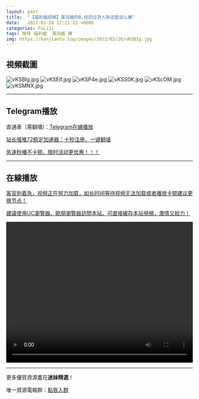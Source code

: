 ```yaml
---
layout: post
title:  "【福利姬视频】美羽酱的B,经历过百人斩还能这么嫩"
date:   2022-03-28 12:21:22 +0800
categories: FuLiJi
tags: 推特 福利姬  美羽酱 嫩
img: https://kanjiantu.top/images/2022/03/28/vKSBIg.jpg
---
```



## 視頻截圖

![vKSBIg.jpg](https://kanjiantu.top/images/2022/03/28/vKSBIg.jpg)
![vKSElf.jpg](https://kanjiantu.top/images/2022/03/28/vKSElf.jpg)
![vKSP4e.jpg](https://kanjiantu.top/images/2022/03/28/vKSP4e.jpg)
![vKSS0K.jpg](https://kanjiantu.top/images/2022/03/28/vKSS0K.jpg)
![vKScOM.jpg](https://kanjiantu.top/images/2022/03/28/vKScOM.jpg)
![vKSMNX.jpg](https://kanjiantu.top/images/2022/03/28/vKSMNX.jpg)

* * *
## Telegram播放

直通車（需翻墻)：[Telegram在線播放](https://t.me/mimeijingxuan/280)

<u>站长强推72稳定加速器：[十秒注册、一键翻墙](https://www.mimei.blog/skip/vpn.html) </u>


<u>急速秒播不卡顿，限时活动更优惠！！！</u>
* * *
## 在線播放
<u>客官别着急，视频正在努力加载，如长时间等待视频无法加载或者播放卡顿建议更换节点！</u>

<u>建議使用UC瀏覽器、歐朋瀏覽器訪問本站，可直接緩存本站視頻，激情又給力！</u>
<center><video src="https://cdn.publer.io/uploads/videos/6247f8c1db279731bbdeafdc/5cd286220c18ae6143db14392539a13d.mp4" width="100%" height="380px" controls="controls"></video></center>


* * *
更多優質資源盡在**迷妹精選**！

唯一資源電報群：[點我入群](https://t.me/mimeijingxuan)


